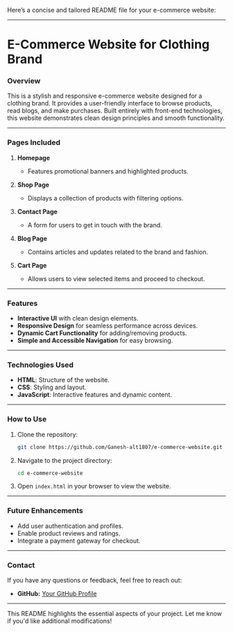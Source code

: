 Here’s a concise and tailored README file for your e-commerce website:

---

# **E-Commerce Website for Clothing Brand**

### **Overview**  
This is a stylish and responsive e-commerce website designed for a clothing brand. It provides a user-friendly interface to browse products, read blogs, and make purchases. Built entirely with front-end technologies, this website demonstrates clean design principles and smooth functionality.

---

### **Pages Included**  
1. **Homepage**  
   - Features promotional banners and highlighted products.

2. **Shop Page**  
   - Displays a collection of products with filtering options.

3. **Contact Page**  
   - A form for users to get in touch with the brand.

4. **Blog Page**  
   - Contains articles and updates related to the brand and fashion.

5. **Cart Page**  
   - Allows users to view selected items and proceed to checkout.

---

### **Features**  
- **Interactive UI** with clean design elements.  
- **Responsive Design** for seamless performance across devices.  
- **Dynamic Cart Functionality** for adding/removing products.  
- **Simple and Accessible Navigation** for easy browsing.

---

### **Technologies Used**  
- **HTML**: Structure of the website.  
- **CSS**: Styling and layout.  
- **JavaScript**: Interactive features and dynamic content.

---

### **How to Use**  
1. Clone the repository:  
   ```bash
   git clone https://github.com/Ganesh-alt1807/e-commerce-website.git
   ```
2. Navigate to the project directory:  
   ```bash
   cd e-commerce-website
   ```
3. Open `index.html` in your browser to view the website.

---

### **Future Enhancements**  
- Add user authentication and profiles.  
- Enable product reviews and ratings.  
- Integrate a payment gateway for checkout.  

---

### **Contact**  
If you have any questions or feedback, feel free to reach out:  
- **GitHub:** [Your GitHub Profile](https://github.com/Ganesh-alt1807)   

---

This README highlights the essential aspects of your project. Let me know if you'd like additional modifications!
